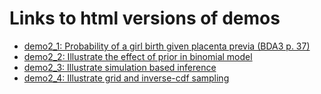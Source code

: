 # Links to html versions of demos

- [demo2_1: Probability of a girl birth given placenta previa (BDA3 p. 37)](http://avehtari.github.io/BDA_R_demos/demos_ch2/demo2_1.html)
- [demo2_2: Illustrate the effect of prior in binomial model](http://avehtari.github.io/BDA_R_demos/demos_ch2/demo2_2.html)
- [demo2_3: Illustrate simulation based inference](http://avehtari.github.io/BDA_R_demos/demos_ch2/demo2_3.html)
- [demo2_4: Illustrate grid and inverse-cdf sampling](http://avehtari.github.io/BDA_R_demos/demos_ch2/demo2_4.html)

